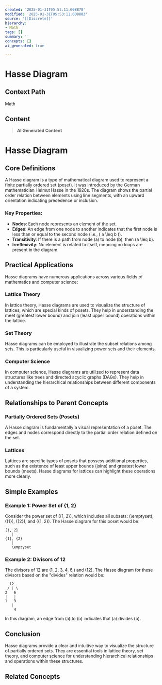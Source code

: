```yaml
---
created: '2025-01-31T05:53:11.608878'
modified: '2025-01-31T05:53:11.608883'
source: '[[Discrete]]'
hierarchy:
- Math
tags: []
summary: ''
concepts: []
ai_generated: true

---
```


# Hasse Diagram

## Context Path
Math

## Content
> **AI Generated Content**
 # Hasse Diagram

## Core Definitions

A Hasse diagram is a type of mathematical diagram used to represent a finite partially ordered set (poset). It was introduced by the German mathematician Helmut Hasse in the 1920s. The diagram shows the partial order relation between elements using line segments, with an upward orientation indicating precedence or inclusion.

### Key Properties:
- **Nodes**: Each node represents an element of the set.
- **Edges**: An edge from one node to another indicates that the first node is less than or equal to the second node (i.e., \( a \leq b \)).
- **Transitivity**: If there is a path from node \(a\) to node \(b\), then \(a \leq b\).
- **Irreflexivity**: No element is related to itself, meaning no loops are present in the diagram.

## Practical Applications

Hasse diagrams have numerous applications across various fields of mathematics and computer science:

### Lattice Theory
In lattice theory, Hasse diagrams are used to visualize the structure of lattices, which are special kinds of posets. They help in understanding the meet (greatest lower bound) and join (least upper bound) operations within the lattice.

### Set Theory
Hasse diagrams can be employed to illustrate the subset relations among sets. This is particularly useful in visualizing power sets and their elements.

### Computer Science
In computer science, Hasse diagrams are utilized to represent data structures like trees and directed acyclic graphs (DAGs). They help in understanding the hierarchical relationships between different components of a system.

## Relationships to Parent Concepts

### Partially Ordered Sets (Posets)
A Hasse diagram is fundamentally a visual representation of a poset. The edges and nodes correspond directly to the partial order relation defined on the set.

### Lattices
Lattices are specific types of posets that possess additional properties, such as the existence of least upper bounds (joins) and greatest lower bounds (meets). Hasse diagrams for lattices can highlight these operations more clearly.

## Simple Examples

### Example 1: Power Set of {1, 2}
Consider the power set of \(\{1, 2\}\), which includes all subsets: \(\emptyset\), \(\{1\}\), \(\{2\}\), and \(\{1, 2\}\). The Hasse diagram for this poset would be:

```
{1, 2}
   |
{1}, {2}
   |
   \emptyset
```

### Example 2: Divisors of 12
The divisors of 12 are \(1, 2, 3, 4, 6,\) and \(12\). The Hasse diagram for these divisors based on the "divides" relation would be:

```
  12
 / | \
2   6
|   |
1   3
   |
    4
```

In this diagram, an edge from \(a\) to \(b\) indicates that \(a\) divides \(b\).

## Conclusion

Hasse diagrams provide a clear and intuitive way to visualize the structure of partially ordered sets. They are essential tools in lattice theory, set theory, and computer science for understanding hierarchical relationships and operations within these structures.

## Related Concepts

